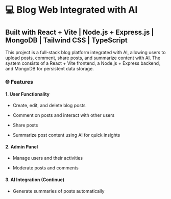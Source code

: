 # 💻 Blog Web Integrated with AI
## Built with React + Vite | Node.js + Express.js | MongoDB | Tailwind CSS | TypeScript

This project is a full-stack blog platform integrated with AI, allowing users to upload posts, comment, share posts, and summarize content with AI. The system consists of a React + Vite frontend, a Node.js + Express backend, and MongoDB for persistent data storage.

### 🌐 Features

#### 1. User Functionality

- Create, edit, and delete blog posts

- Comment on posts and interact with other users

- Share posts 

- Summarize post content using AI for quick insights

#### 2. Admin Panel

- Manage users and their activities

- Moderate posts and comments

#### 3. AI Integration (Continue)

- Generate summaries of posts automatically
